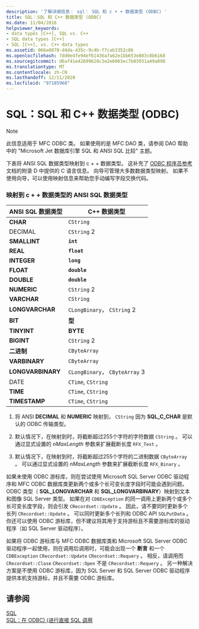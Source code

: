 ```yaml
---
description: '了解详细信息： sql： SQL 和 c + + 数据类型 (ODBC) '
title: SQL：SQL 和 C++ 数据类型 (ODBC)
ms.date: 11/04/2016
helpviewer_keywords:
- data types [C++], SQL vs. C++
- SQL data types [C++]
- SQL [C++], vs. C++ data types
ms.assetid: 066e0070-d4da-435c-9c4b-f7cab3352c86
ms.openlocfilehash: 7dd0e4fe94ef61436a7a62e1bb653e803c0b6168
ms.sourcegitcommit: d6af41e42699628c3e2e6063ec7b03931a49a098
ms.translationtype: MT
ms.contentlocale: zh-CN
ms.lasthandoff: 12/11/2020
ms.locfileid: "97185968"
---
```

# <a name="sql-sql-and-c-data-types-odbc"></a>SQL：SQL 和 C++ 数据类型 (ODBC)

> [!NOTE]
> 此信息适用于 MFC ODBC 类。 如果使用的是 MFC DAO 类，请参阅 DAO 帮助中的 "Microsoft Jet 数据库引擎 SQL 和 ANSI SQL 比较" 主题。

下表将 ANSI SQL 数据类型映射到 c + + 数据类型。 这补充了 [ODBC 程序员参考](/sql/odbc/reference/odbc-programmer-s-reference) 文档的附录 D 中提供的 C 语言信息。 向导可管理大多数数据类型映射。 如果不使用向导，可以使用映射信息来帮助您手动编写字段交换代码。

### <a name="ansi-sql-data-types-mapped-to-c-data-types"></a>映射到 c + + 数据类型的 ANSI SQL 数据类型

|ANSI SQL 数据类型|C++ 数据类型|
|------------------------|---------------------|
|**CHAR**|`CString`|
|DECIMAL|`CString` 2|
|**SMALLINT**|**`int`**|
|**REAL**|**`float`**|
|**INTEGER**|**`long`**|
|**FLOAT**|**`double`**|
|**DOUBLE**|**`double`**|
|**NUMERIC**|`CString` 2|
|**VARCHAR**|`CString`|
|**LONGVARCHAR**|`CLongBinary`， `CString` 2|
|**BIT**|**型**|
|**TINYINT**|**BYTE**|
|**BIGINT**|`CString` 2|
|**二进制**|`CByteArray`|
|**VARBINARY**|`CByteArray`|
|**LONGVARBINARY**|`CLongBinary`， `CByteArray` 3|
|DATE|`CTime`, `CString`|
|**TIME**|`CTime`, `CString`|
|**TIMESTAMP**|`CTime`, `CString`|

1. 将 ANSI **DECIMAL** 和 **NUMERIC** 映射到， `CString` 因为 **SQL_C_CHAR** 是默认的 ODBC 传输类型。

2. 默认情况下，在映射到时，将截断超过255个字符的字符数据 `CString` 。 可以通过显式设置的 *nMaxLength* 参数来扩展截断长度 `RFX_Text` 。

3. 默认情况下，在映射到时，将截断超过255个字符的二进制数据 `CByteArray` 。 可以通过显式设置的 *nMaxLength* 参数来扩展截断长度 `RFX_Binary` 。

如果未使用 ODBC 游标库，则在尝试使用 Microsoft SQL Server ODBC 驱动程序和 MFC ODBC 数据库类更新两个或多个长可变长度字段时可能会遇到问题。 ODBC 类型（ **SQL_LONGVARCHAR** 和 **SQL_LONGVARBINARY**）映射到文本和图像 SQL Server 类型。 如果在对 `CDBException` 的同一调用上更新两个或多个长可变长度字段，则会引发 `CRecordset::Update` 。 因此，请不要同时更新多个长列 `CRecordset::Update` 。 可以同时更新多个长列和 ODBC API `SQLPutData` 。 你还可以使用 ODBC 游标库，但不建议将其用于支持游标且不需要游标库的驱动程序（如 SQL Server 驱动程序）。

如果将 ODBC 游标库与 MFC ODBC 数据库类和 Microsoft SQL Server ODBC 驱动程序一起使用，则在调用后调用时，可能会出现一个 **断言** 和一个 `CDBException` `CRecordset::Update` `CRecordset::Requery` 。 相反，请调用而 `CRecordset::Close` `CRecordset::Open` 不是 `CRecordset::Requery` 。 另一种解决方案是不使用 ODBC 游标库，因为 SQL Server 和 SQL Server ODBC 驱动程序提供本机支持游标，并且不需要 ODBC 游标库。

## <a name="see-also"></a>请参阅

[SQL](../../data/odbc/sql.md)<br/>
[SQL：在 ODBC)  (进行直接 SQL 调用 ](../../data/odbc/sql-making-direct-sql-calls-odbc.md)
